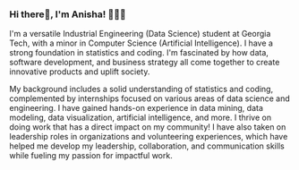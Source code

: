 ### Hi there👋, I'm Anisha! 👩🏽‍💻

I'm a versatile Industrial Engineering (Data Science) student at Georgia Tech, with a minor in Computer Science (Artificial Intelligence). I have a strong foundation in statistics and coding. I'm fascinated by how data, software development, and business strategy all come together to create innovative products and uplift society.

My background includes a solid understanding of statistics and coding, complemented by internships focused on various areas of data science and engineering. I have gained hands-on experience in data mining, data modeling, data visualization, artificial intelligence, and more. I thrive on doing work that has a direct impact on my community! I have also taken on leadership roles in organizations and volunteering experiences, which have helped me develop my leadership, collaboration, and communication skills while fueling my passion for impactful work.

<!--
**anishaprashanth/AnishaPrashanth** is a ✨ _special_ ✨ repository because its `README.md` (this file) appears on your GitHub profile.

Here are some ideas to get you started:

- 🔭 I’m currently working on ...
- 🌱 I’m currently learning ...
- 👯 I’m looking to collaborate on ...
- 🤔 I’m looking for help with ...
- 💬 Ask me about ...
- 📫 How to reach me: ...
- 😄 Pronouns: ...
- ⚡ Fun fact: ...
-->
